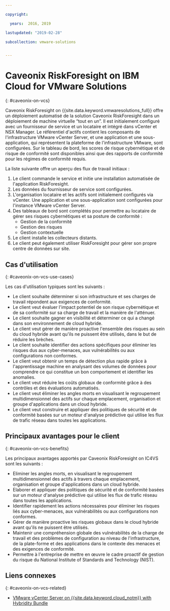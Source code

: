 ```yaml
---

copyright:

  years:  2016, 2019

lastupdated: "2019-02-28"

subcollection: vmware-solutions


---
```


# Caveonix RiskForesight on IBM Cloud for VMware Solutions
{: #caveonix-on-vcs}

Caveonix RiskForesight on {{site.data.keyword.vmwaresolutions_full}} offre un déploiement automatisé de la solution Caveonix RiskForesight dans un déploiement de machine virtuelle “tout en un”. Il est initialement configuré avec un fournisseur de service et un locataire et intégré dans vCenter et NSX Manager. Le référentiel d'actifs contient les composants de l'infrastructure VMware vCenter Server, et une application et une sous-application, qui représentent la plateforme de l'infrastructure VMware, sont configurées. Sur le tableau de bord, les scores de risque cybernétique et de risque de conformité sont disponibles ainsi que des rapports de conformité pour les régimes de conformité requis.

La liste suivante offre un aperçu des flux de travail initiaux :
1.	Le client commande le service et initie une installation automatisée de l'application RiskForesight.
2.	Les données du fournisseur de service sont configurées.
3.	L'organisation locataire et les actifs sont initialement configurés via vCenter. Une application et une sous-application sont configurées pour l'instance VMware vCenter Server.
4.	Des tableaux de bord sont complétés pour permettre au locataire de gérer ses risques cybernétiques et sa posture de conformité :
    - Gestion de la conformité
    - Gestion des risques
    - Gestion contextuelle
5.	Le client installe les collecteurs distants.
6.	Le client peut également utiliser RiskForesight pour gérer son propre centre de données sur site.


## Cas d'utilisation
{: #caveonix-on-vcs-use-cases}

Les cas d'utilisation typiques sont les suivants :
- Le client souhaite déterminer si son infrastructure et ses charges de travail répondent aux exigences de conformité.
-	Le client veut évaluer l'impact potentiel de son risque cybernétique et de sa conformité sur sa charge de travail et la manière de l'atténuer.
-	Le client souhaite gagner en visibilité et déterminer ce qui a changé dans son environnement de cloud hybride.
-	Le client veut gérer de manière proactive l'ensemble des risques au sein du cloud hybride avant qu'ils ne puissent être utilisés, dans le but de réduire les brèches.
-	Le client souhaite identifier des actions spécifiques pour éliminer les risques dus aux cyber-menaces, aux vulnérabilités ou aux configurations non conformes.
-	Le client veut obtenir un temps de détection plus rapide grâce à l'apprentissage machine en analysant des volumes de données pour comprendre ce qui constitue un bon comportement et identifier les anomalies.
-	Le client veut réduire les coûts globaux de conformité grâce à des contrôles et des évaluations automatisés.
-	Le client veut éliminer les angles morts en visualisant le regroupement multidimensionnel des actifs sur chaque emplacement, organisation et groupe d'applications dans un cloud hybride.
-	Le client veut construire et appliquer des politiques de sécurité et de conformité basées sur un moteur d'analyse prédictive qui utilise les flux de trafic réseau dans toutes les applications.

## Principaux avantages pour le client
{: #caveonix-on-vcs-benefits}

Les principaux avantages apportés par Caveonix RiskForesight on IC4VS sont les suivants :
-	Eliminer les angles morts, en visualisant le regroupement multidimensionnel des actifs à travers chaque emplacement, organisation et groupe d'applications dans un cloud hybride.
-	Elaborer et appliquer des politiques de sécurité et de conformité basées sur un moteur d'analyse prédictive qui utilise les flux de trafic réseau dans toutes les applications.
-	Identifier rapidement les actions nécessaires pour éliminer les risques liés aux cyber-menaces, aux vulnérabilités ou aux configurations non conformes.
-	Gérer de manière proactive les risques globaux dans le cloud hybride avant qu'ils ne puissent être utilisés.
-	Maintenir une compréhension globale des vulnérabilités de la charge de travail et des problèmes de configuration au niveau de l'infrastructure, de la plate-forme et des applications dans le contexte des menaces et des exigences de conformité.
-	Permettre à l'entreprise de mettre en œuvre le cadre proactif de gestion du risque du National Institute of Standards and Technology (NIST).

## Liens connexes
{: #caveonix-on-vcs-related}

*   [VMware vCenter Server on {{site.data.keyword.cloud_notm}} with Hybridity Bundle](/docs/services/vmwaresolutions/archiref/vcs?topic=vmware-solutions-vcs-hybridity-intro)
